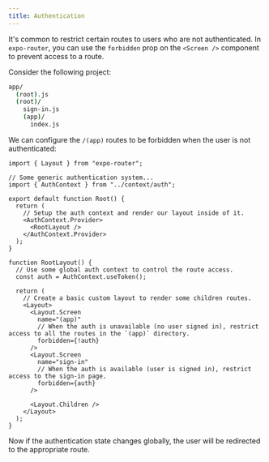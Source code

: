 ```yaml
---
title: Authentication
---
```


It's common to restrict certain routes to users who are not authenticated. In `expo-router`, you can use the `forbidden` prop on the `<Screen />` component to prevent access to a route.

Consider the following project:

```bash title="File System"
app/
  (root).js
  (root)/
    sign-in.js
    (app)/
      index.js
```

We can configure the `/(app)` routes to be forbidden when the user is not authenticated:

```tsx title=app/(root).js
import { Layout } from "expo-router";

// Some generic authentication system...
import { AuthContext } from "../context/auth";

export default function Root() {
  return (
    // Setup the auth context and render our layout inside of it.
    <AuthContext.Provider>
      <RootLayout />
    </AuthContext.Provider>
  );
}

function RootLayout() {
  // Use some global auth context to control the route access.
  const auth = AuthContext.useToken();

  return (
    // Create a basic custom layout to render some children routes.
    <Layout>
      <Layout.Screen
        name="(app)"
        // When the auth is unavailable (no user signed in), restrict access to all the routes in the `(app)` directory.
        forbidden={!auth}
      />
      <Layout.Screen
        name="sign-in"
        // When the auth is available (user is signed in), restrict access to the sign-in page.
        forbidden={auth}
      />

      <Layout.Children />
    </Layout>
  );
}
```

Now if the authentication state changes globally, the user will be redirected to the appropriate route.

<!-- TODO: Guide on using redirects and per-screen behavior -->
